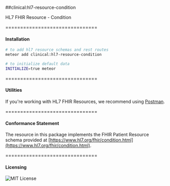 ##clinical:hl7-resource-condition

HL7 FHIR Resource - Condition

===============================
#### Installation  

````bash
# to add hl7 resource schemas and rest routes
meteor add clinical:hl7-resource-condition

# to initialize default data
INITIALIZE=true meteor
````

===============================
#### Utilities  

If you're working with HL7 FHIR Resources, we recommend using [Postman](https://chrome.google.com/webstore/detail/postman/fhbjgbiflinjbdggehcddcbncdddomop?hl=en).

===============================
#### Conformance Statement  

The resource in this package implements the FHIR Patient Resource schema provided at  [https://www.hl7.org/fhir/condition.html](https://www.hl7.org/fhir/condition.html).  

===============================
#### Licensing  

![MIT License](https://img.shields.io/badge/license-MIT-blue.svg)
